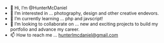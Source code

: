 - 👋 Hi, I’m @HunterMcDaniel
- 👀 I’m interested in ... photography, design and other creative endevors.
- 🌱 I’m currently learning ... php and javscript!
- 💞️ I’m looking to collaborate on ... new and exciting projects to build my portfolio and advance my career.
- 📫 How to reach me ... hunterlmcdaniel@gmail.com

<!---
HunterMcDaniel/HunterMcDaniel is a ✨ special ✨ repository because its `README.md` (this file) appears on your GitHub profile.
You can click the Preview link to take a look at your changes.
--->

